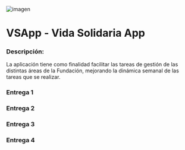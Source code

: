 

![imagen](https://pbs.twimg.com/profile_images/949184752359264256/yeBJursX_400x400.jpg)

# VSApp - Vida Solidaria App

### Descripción:

La aplicación tiene como finalidad facilitar las tareas de gestión de las distintas áreas de la Fundación, mejorando la dinámica semanal de las tareas que se realizar.

### Entrega 1

### Entrega 2

### Entrega 3

### Entrega 4
